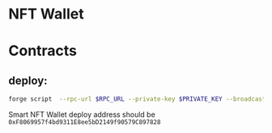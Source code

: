 # NFT Wallet

# Contracts

## deploy:

```bash
forge script  --rpc-url $RPC_URL --private-key $PRIVATE_KEY --broadcast contracts/script/SmartNFTWallet.s.sol
```

Smart NFT Wallet deploy address should be `0xF8069957f4bd9311E8ee5bD2149f90579C897828`